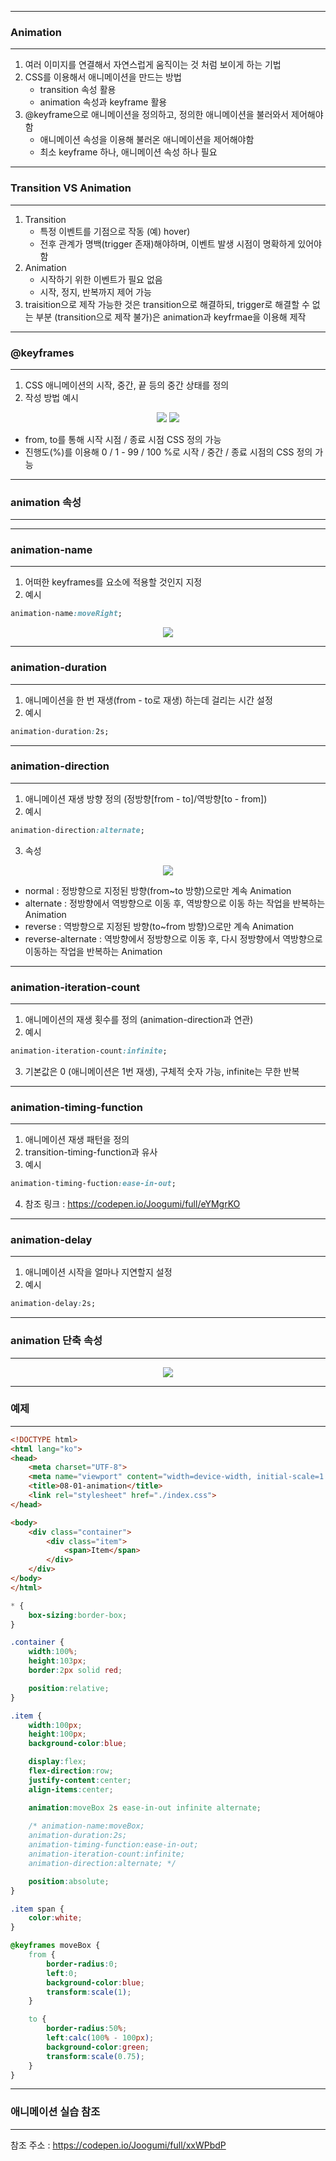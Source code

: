 -----
### Animation
-----
1. 여러 이미지를 연결해서 자연스럽게 움직이는 것 처럼 보이게 하는 기법
2. CSS를 이용해서 애니메이션을 만드는 방법
   - transition 속성 활용
   - animation 속성과 keyframe 활용
3. @keyframe으로 애니메이션을 정의하고, 정의한 애니메이션을 불러와서 제어해야함
   - 애니메이션 속성을 이용해 불러온 애니메이션을 제어해야함
   - 최소 keyframe 하나, 애니메이션 속성 하나 필요

-----
### Transition VS Animation
-----
1. Transition
   - 특정 이벤트를 기점으로 작동 (예) hover)
   - 전후 관계가 명백(trigger 존재)해야하며, 이벤트 발생 시점이 명확하게 있어야함
2. Animation
   - 시작하기 위한 이벤트가 필요 없음
   - 시작, 정지, 반복까지 제어 가능
3. traisition으로 제작 가능한 것은 transition으로 해결하되,
   trigger로 해결할 수 없는 부분 (transition으로 제작 불가)은 animation과 keyfrmae을 이용해 제작

-----
### @keyframes
-----
1. CSS 애니메이션의 시작, 중간, 끝 등의 중간 상태를 정의
2. 작성 방법 예시
<div align = "center">
<img src="https://github.com/sooyounghan/Web/assets/34672301/890802ea-0d2d-4d57-b950-44528f834dee">
<img src="https://github.com/sooyounghan/Web/assets/34672301/101d8892-1ee7-4952-9eae-8edae38e7f32">
</div>

  - from, to를 통해 시작 시점 / 종료 시점 CSS 정의 가능
  - 진행도(%)를 이용해 0 / 1 - 99 / 100 %로 시작 / 중간 / 종료 시점의 CSS 정의 가능

-----
### animation 속성
-----
-----
### animation-name
-----
1. 어떠한 keyframes를 요소에 적용할 것인지 지정
2. 예시
```css
animation-name:moveRight;
```
<div align = "center">
<img src="https://github.com/sooyounghan/Web/assets/34672301/9cffa2b7-f84b-4d64-ab37-9a8e26f08f49">
</div>

-----
### animation-duration
-----
1. 애니메이션을 한 번 재생(from - to로 재생) 하는데 걸리는 시간 설정
2. 예시
```css
animation-duration:2s;
```

-----
### animation-direction
-----
1. 애니메이션 재생 방향 정의 (정방향[from - to]/역방향[to - from])
2. 예시
```css
animation-direction:alternate;
```

3. 속성
<div align = "center">
<img src="https://github.com/sooyounghan/Web/assets/34672301/63c6d5ff-3e46-4d12-ad30-b6cf5c696f5c">
</div>

  - normal : 정방향으로 지정된 방향(from~to 방향)으로만 계속 Animation
  - alternate : 정방향에서 역방향으로 이동 후, 역방향으로 이동 하는 작업을 반복하는 Animation
  - reverse : 역방향으로 지정된 방향(to~from 방향)으로만 계속 Animation
  - reverse-alternate : 역방향에서 정방향으로 이동 후, 다시 정방향에서 역방향으로 이동하는 작업을 반복하는 Animation

-----
### animation-iteration-count
-----
1. 애니메이션의 재생 횟수를 정의 (animation-direction과 연관)
2. 예시
```css
animation-iteration-count:infinite;
```

3. 기본값은 0 (애니메이션은 1번 재생), 구체적 숫자 가능, infinite는 무한 반복

-----
### animation-timing-function
-----
1. 애니메이션 재생 패턴을 정의
2. transition-timing-function과 유사
3. 예시
```css
animation-timing-fuction:ease-in-out;
```

4. 참조 링크 : https://codepen.io/Joogumi/full/eYMgrKO
   
-----
### animation-delay
-----
1. 애니메이션 시작을 얼마나 지연할지 설정
2. 예시
```css
animation-delay:2s;
```
-----
### animation 단축 속성
-----
<div align = "center">
<img src="https://github.com/sooyounghan/Web/assets/34672301/e9c821f1-ad17-41d0-a9a0-64303c8f2079">
</div>

-----
### 예제
-----
```html
<!DOCTYPE html>
<html lang="ko">
<head>
    <meta charset="UTF-8">
    <meta name="viewport" content="width=device-width, initial-scale=1.0">
    <title>08-01-animation</title>
    <link rel="stylesheet" href="./index.css">
</head>

<body>
    <div class="container">
        <div class="item">
            <span>Item</span>
        </div>
    </div>
</body>
</html>
```

```css
* {
    box-sizing:border-box;
}

.container {
    width:100%;
    height:103px;
    border:2px solid red;

    position:relative;
}

.item {
    width:100px;
    height:100px;
    background-color:blue;

    display:flex;
    flex-direction:row;
    justify-content:center;
    align-items:center;

    animation:moveBox 2s ease-in-out infinite alternate;
    
    /* animation-name:moveBox;
    animation-duration:2s;
    animation-timing-function:ease-in-out;
    animation-iteration-count:infinite;
    animation-direction:alternate; */

    position:absolute;
}

.item span {
    color:white;
}

@keyframes moveBox {
    from {
        border-radius:0;
        left:0;
        background-color:blue;
        transform:scale(1);
    }

    to {
        border-radius:50%;
        left:calc(100% - 100px);
        background-color:green;
        transform:scale(0.75);
    }
}
```

-----
### 애니메이션 실습 참조
-----
참조 주소 : https://codepen.io/Joogumi/full/xxWPbdP
